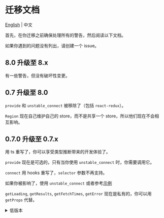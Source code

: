 # 迁移文档

[English](https://github.com/regionjs/region-core/blob/master/docs/Migrate.md) | 中文

首先，在你迁移之前确保处理所有的警告，然后阅读以下文档。

如果你遇到的问题没有列出，请创建一个 issue。

## 8.0 升级至 8.x

有一些警告，但没有破坏性变更。

## 0.7 升级至 8.0

`provide` 和 `unstable_connect` 被移除了（包括 `react-redux`）。

`Region` 现在自己维护自己的 store，而不是共享一个 store，所以他们现在不会相互影响。

## 0.7.0 升级至 0.7.x

用 ts 重写了，你可以享受类型推断带来的开发体验了。

`provide` 现在是可选的，只有当你使用 `unstable_connect` 时，你需要调用它。

`connect` 用 hooks 重写了，`selector` 参数不再支持。

如果你被影响了，使用 `unstable_connect` 或者参考[示例](https://github.com/regionjs/region-core/blob/master/example/src/Selector/index.jsx)

`getLoading`, `getResults`, `getFetchTimes`, `getError` 现在是私有的，你可以用 `getProps` 代替。

<details>
  <summary>
    低版本
  </summary>
  
## 0.6 升级至 0.7

由于支持新的 `useProps` hook，你需要升级 `react@16.8` 以及 `react-redux@6` （如果你用了 react-redux 的话）。

## 0.6.0 升级至 0.6.x

有一些方法被修改为 private_ 前缀，如果你没有使用，此次改动对你没有影响。

它们是 `private_setState`, `private_reducer`, `private_selectorFactory` (从 `mapResultsToProps` 重命名)。

## 0.5 升级至 0.6

包已经重命名为 `region-core` 和 `region-shortcut`，当然 `redux-loadings` 依旧会持续一段时间。

expireTime 现在默认为 0，你可以移除所有的 forceUpdate 了。

或者如果你需要 expireTime ，你可以用 [Region](https://github.com/regionjs/region-core/blob/master/docs/Document-zh_CN.md#Region) 来设置。

如果你在使用自己的 store，创建一个文件名为 `Provider.js`，然后写：

```javascript
import { getProvider } from 'region-shortcut';
import store, { reducers } from './store';

const Provider = getProvider({ store, reducers });

export default Provider;
```

## 0.5.0 升级至 0.5.1

set 与 load 重构了，处理某些值如 null 和 promise 时会有细微的差别，且某些不被推荐的情况下 forceUpdate 的处理有有区别。

如果你没有使用推荐之外的用法，此次重构对你没有影响。

## 0.4 升级至 0.5

你可以用 `Provider` 代替 `reducer`，因为 store 已经内置了。

这一步不是必须的。

```javascript
import { Provider } from 'react-redux';
import store from './store';

<Provider store={store}>
  <App />
</Provider>
```

==>

```javascript
import { Provider } from 'redux-loadings';

<Provider>
  <App />
</Provider>
```

## 0.3 升级至 0.4

在 0.3，如果没有 `load`，`loading` 是 `undefined`。 现在它是 `true`。 你可以通过设置 `strictLoading` 为 `false` 来使用之前的逻辑。

```javascript
setConfig({ store, reducerPath: 'result', strictLoading: false });
```

## 0.2 升级至 0.3

### 不再需要 redux-thunk

```javascript
import thunk from 'redux-thunk';
const middleware = applyMiddleware(thunk);
```

==>

```javascript
const middleware = applyMiddleware();
```

### 需要传入 store

```javascript
import { reducer as result, setConfig } from 'redux-loadings';

const reducer = combineReducers({ result });
setConfig({ reducerPath: 'result' });
```

==>

```javascript
import { reducer as result, setConfig } from 'redux-loadings';

const reducer = combineReducers({ result });
// ...
const store = compose(middleware)(createStore)(reducer);
setConfig({ store, reducerPath: 'result' });
```

### 不需要用 dispatch 包裹 load

```javascript
dispatch(load(key, asyncFunction, props));
```

==>

```javascript
load(key, asyncFunction, props);
```

</details>
